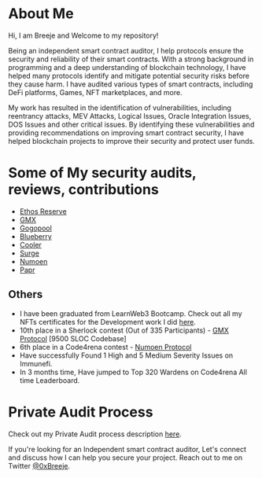 # About Me

Hi, I am Breeje and Welcome to my repository!

Being an independent smart contract auditor, I help protocols ensure the security and reliability of their smart contracts. With a strong background in programming and a deep understanding of blockchain technology, I have helped many protocols identify and mitigate potential security risks before they cause harm. I have audited various types of smart contracts, including DeFi platforms, Games, NFT marketplaces, and more.

My work has resulted in the identification of vulnerabilities, including reentrancy attacks, MEV Attacks, Logical Issues, Oracle Integration Issues, DOS Issues and other critical issues. By identifying these vulnerabilities and providing recommendations on improving smart contract security, I have helped blockchain projects to improve their security and protect user funds.

# Some of My security audits, reviews, contributions

- [Ethos Reserve](public/Ethos-security-audit.md)
- [GMX](public/GMX-security-audit.md)
- [Gogopool](public/Gogopool-security-audit.md)
- [Blueberry](public/Blueberry-security-audit.md)
- [Cooler](public/Cooler-security-audit.md)
- [Surge](public/Surge-security-audit.md)
- [Numoen](public/Numoen-security-audit.md)
- [Papr](public/Papr-security-audit.md)


## Others

- I have been graduated from LearnWeb3 Bootcamp. Check out all my NFTs certificates for the Development work I did [here](https://learnweb3.io/profiles/BreejeModi).
- 10th place in a Sherlock contest (Out of 335 Participants) - [GMX Protocol](https://app.sherlock.xyz/audits/contests/6) [9500 SLOC Codebase]
- 6th place in a Code4rena contest - [Numoen Protocol](https://code4rena.com/contests/2023-01-numoen-contest)
- Have successfully Found 1 High and 5 Medium Severity Issues on Immunefi.
- In 3 months time, Have jumped to Top 320 Wardens on Code4rena All time Leaderboard.

# Private Audit Process

Check out my Private Audit process description [here](Private-audit-process.md).

If you're looking for an Independent smart contract auditor, Let's connect and discuss how I can help you secure your project. Reach out to me on Twitter [@0xBreeje](https://twitter.com/0xBreeje).
